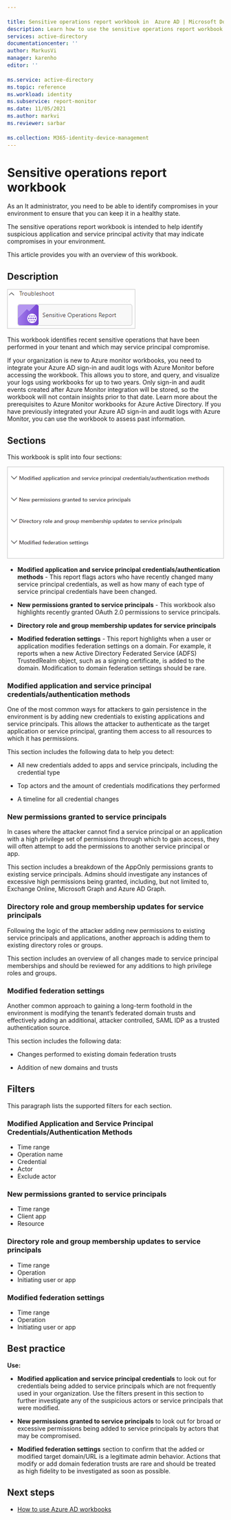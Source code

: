 ```yaml
---

title: Sensitive operations report workbook in  Azure AD | Microsoft Docs
description: Learn how to use the sensitive operations report workbook.
services: active-directory
documentationcenter: ''
author: MarkusVi
manager: karenho
editor: ''

ms.service: active-directory
ms.topic: reference
ms.workload: identity
ms.subservice: report-monitor
ms.date: 11/05/2021
ms.author: markvi
ms.reviewer: sarbar 

ms.collection: M365-identity-device-management
---
```


# Sensitive operations report workbook

As an It administrator, you need to be able to identify compromises in your environment to ensure that you can keep it in a healthy state. 

The sensitive operations report workbook is intended to help identify suspicious application and service principal activity that may indicate compromises in your environment.


This article provides you with an overview of this workbook.


## Description

![Workbook category](./media/workbook-sensitive-operations-report/workbook-category.png)

This workbook identifies recent sensitive operations that have been performed in your tenant and which may service principal compromise.

If your organization is new to Azure monitor workbooks, you need to integrate your Azure AD sign-in and audit logs with Azure Monitor before accessing the workbook. This allows you to store, and query, and visualize your logs using workbooks for up to two years. Only sign-in and audit events created after Azure Monitor integration will be stored, so the workbook will not contain insights prior to that date. Learn more about the prerequisites to Azure Monitor workbooks for Azure Active Directory. If you have previously integrated your Azure AD sign-in and audit logs with Azure Monitor, you can use the workbook to assess past information. 
 
 

## Sections

This workbook is split into four sections:

![Workbook sections](./media/workbook-sensitive-operations-report/workbook-sections.png)


- **Modified application and service principal credentials/authentication methods** - This report flags actors who have recently changed many service principal credentials, as well as how many of each type of service principal credentials have been changed.

- **New permissions granted to service principals** - This workbook also highlights recently granted OAuth 2.0 permissions to service principals. 

- **Directory role and group membership updates for service principals**



- **Modified federation settings** - This report highlights when a user or application modifies federation settings on a domain. For example, it reports when a new Active Directory Federated Service (ADFS) TrustedRealm object, such as a signing certificate, is added to the domain. Modification to domain federation settings should be rare. 




### Modified application and service principal credentials/authentication methods

One of the most common ways for attackers to gain persistence in the environment is by adding new credentials to existing applications and service principals. This allows the attacker to authenticate as the target application or service principal, granting them access to all resources to which it has permissions.

This section includes the following data to help you detect:

- All new credentials added to apps and service principals, including the credential type

- Top actors and the amount of credentials modifications they performed

- A timeline for all credential changes



### New permissions granted to service principals

In cases where the attacker cannot find a service principal or an application with a high privilege set of permissions through which to gain access, they will often attempt to add the permissions to another service principal or app.

This section includes a breakdown of the AppOnly permissions grants to existing service principals. Admins should investigate any instances of excessive high permissions being granted, including, but not limited to, Exchange Online, Microsoft Graph and Azure AD Graph.


### Directory role and group membership updates for service principals 

Following the logic of the attacker adding new permissions to existing service principals and applications, another approach is adding them to existing directory roles or groups.

This section includes an overview of all changes made to service principal memberships and should be reviewed for any additions to high privilege roles and groups.



### Modified federation settings

Another common approach to gaining a long-term foothold in the environment is modifying the tenant’s federated domain trusts and effectively adding an additional, attacker controlled, SAML IDP as a trusted authentication source.

This section includes the following data:

- Changes performed to existing domain federation trusts

- Addition of new domains and trusts


  


## Filters

This paragraph lists the supported filters for each section.


### Modified Application and Service Principal Credentials/Authentication Methods

- Time range
- Operation name
- Credential
- Actor
- Exclude actor


### New permissions granted to service principals

- Time range
- Client app
- Resource

### Directory role and group membership updates to service principals

- Time range
- Operation
- Initiating user or app

### Modified federation settings

- Time range
- Operation
- Initiating user or app




## Best practice


**Use:**
 
- **Modified application and service principal credentials** to look out for credentials being added to service principals which are not frequently used in your organization. Use the filters present in this section to further investigate any of the suspicious actors or service principals that were modified.


- **New permissions granted to service principals** to look out for broad or excessive permissions being added to service principals by actors that may be compromised.  

- **Modified federation settings** section to confirm that the added or modified target domain/URL is a legitimate admin behavior. Actions that modify or add domain federation trusts are rare and should be treated as high fidelity to be investigated as soon as possible.





## Next steps

- [How to use Azure AD workbooks](howto-use-azure-monitor-workbooks.md)
